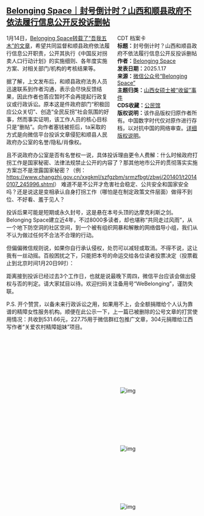 <!--1737221412000-->
[Belonging Space｜封号倒计时？山西和顺县政府不依法履行信息公开反投诉删帖](https://chinadigitaltimes.net/chinese/715186.html)
------

<div style="width:42%;float:right;padding-left:20px"><div class="su-spoiler su-spoiler-style-fancy su-spoiler-icon-chevron-circle" data-scroll-offset="0" data-anchor-in-url="no"><div class="su-spoiler-title" tabindex="0" role="button"><span class="su-spoiler-icon"></span>CDT 档案卡</div><div class="su-spoiler-content su-u-clearfix su-u-trim"><strong>标题：</strong>封号倒计时？山西和顺县政府不依法履行信息公开反投诉删帖<br><strong>作者：</strong><a href="https://chinadigitaltimes.net/space/农村精障女性关注小组" target="_blank">Belonging Space</a><br><strong>发表日期：</strong>2025.1.17<br><strong>来源：</strong><a href="https://web.archive.org/web/20250118163403/https://mp.weixin.qq.com/s/e3G8y6cPa1_QnVI8AYT_Pw" target="_blank">微信公众号“Belonging Space”</a><br><strong>主题归类：</strong><a href="https://chinadigitaltimes.net/space/山西女硕士被“收留”事件" target="_blank">山西女硕士被“收留”事件</a><br><strong>CDS收藏：</strong><a href="https://chinadigitaltimes.net/space/%E5%85%AC%E6%B0%91%E9%A6%86" target="_blank" rel="noopener">公民馆</a><br><strong>版权说明：</strong>该作品版权归原作者所有。中国数字时代仅对原作进行存档，以对抗中国的网络审查。<a href="https://chinadigitaltimes.net/chinese/copyright">详细版权说明</a>。</div></div></div><p>1月14日，<a href="https://chinadigitaltimes.net/chinese/715192.html" title="Belonging Space转载了“吾我五木”的文章">Belonging Space转载了“吾我五木”的文章</a>，希望共同监督和顺县政府依法履行信息公开职责，公开其执行《中国反对拐卖人口行动计划》的实施细则、各年度实施方案、对相关部门/机构的考核结果等。</p><p>据了解，上文发布后，和顺县政府法务人员迅速联系到作者沟通，表示会尽快反馈结果，因此作者也答应暂时不会再提起行政复议或行政诉讼。原本这是件政府部门“积极回应公众关切”、创造“全民反拐”社会氛围的好事，然而事实证明，该工作人员的核心目标只是“删帖”。向作者塞钱被拒后，ta采取的方式是向微信平台投诉文章侵犯和顺县人民政府办公室的名誉/隐私/肖像权。</p><p>且不说政府办公室是否有名誉权一说，具体投诉理由更令人费解：什么时候政府打拐工作是国家秘密、法律法规禁止公开的内容了？那其他地市公开的贯彻落实实施方案岂不是泄露国家秘密？（例：<a href="https://www.changzhi.gov.cn/xxgkml/szfgzbm/srmzfbgt/zbwj/201401/t20140107_245996.shtml">https://www.changzhi.gov.cn/xxgkml/szfgzbm/srmzfbgt/zbwj/201401/t20140107_245996.shtml</a>） 难道不是不公开才危害社会稳定、公共安全和国家安全吗？还是说这是变相承认自身打拐工作（哪怕是在制定政策文件层面）做得不到位、不好看、羞于见人？</p><p>投诉后果可能是短期或永久封号，这是悬在本号头顶的达摩克利斯之剑。Belonging Space建立近4年，不过8000多读者，却也堪称“共同走过风雨”，从一个地下防空洞的社区空间，到一个被有组织网暴和解散的网络倡导小组，我们从不认为做过任何不合法不合理的行动。</p><p>但偏偏微信规则说，如果你自行承认侵权，处罚可以减轻或取消。不得不说，这让我有一丝动摇。百般困扰之下，只能把本号的命运交给各位读者投票决定（投票截止到北京时间1月20日9时）：</p><p>距离接到投诉已经过去3个工作日，也就是说最晚下周四，微信平台应该会做出侵权与否的判定。请大家拭目以待。欢迎扫码关注备用号“WeBelonging”，谨防失联。</p><p>P.S. 开个赞赏，以备未来行政诉讼之用，如果用不上，会全额捐赠给个人认为靠谱的精障女性服务机构。顺便在此公示一下，上一篇已被删除的公号文章的打赏使用情况：共收到531.66元，227.75用于微信群红包推广文章，304元捐赠给江西写作者“关爱农村精障姐妹”项目。</p><p><img decoding="async" src="data:image/svg+xml,%3Csvg%20xmlns='http://www.w3.org/2000/svg'%20viewBox='0%200%200%200'%3E%3C/svg%3E" alt="img" data-lazy-src="https://chinadigitaltimes.net/chinese/files/2025/01/640.png"><noscript><img decoding="async" src="https://chinadigitaltimes.net/chinese/files/2025/01/640.png" alt="img"></noscript><br><img decoding="async" src="data:image/svg+xml,%3Csvg%20xmlns='http://www.w3.org/2000/svg'%20viewBox='0%200%200%200'%3E%3C/svg%3E" alt="img" data-lazy-src="https://chinadigitaltimes.net/chinese/files/2025/01/640-1.png"><noscript><img decoding="async" src="https://chinadigitaltimes.net/chinese/files/2025/01/640-1.png" alt="img"></noscript><br><img decoding="async" src="data:image/svg+xml,%3Csvg%20xmlns='http://www.w3.org/2000/svg'%20viewBox='0%200%200%200'%3E%3C/svg%3E" alt="img" data-lazy-src="https://chinadigitaltimes.net/chinese/files/2025/01/640.jpeg"><noscript><img decoding="async" src="https://chinadigitaltimes.net/chinese/files/2025/01/640.jpeg" alt="img"></noscript></p><div class="addtoany_share_save_container addtoany_content addtoany_content_bottom"><div class="a2a_kit a2a_kit_size_32 addtoany_list" data-a2a-url="https://chinadigitaltimes.net/chinese/715186.html" data-a2a-title="Belonging Space｜封号倒计时？山西和顺县政府不依法履行信息公开反投诉删帖"><a class="a2a_button_facebook" href="https://www.addtoany.com/add_to/facebook?linkurl=https%3A%2F%2Fchinadigitaltimes.net%2Fchinese%2F715186.html&amp;linkname=Belonging%20Space%EF%BD%9C%E5%B0%81%E5%8F%B7%E5%80%92%E8%AE%A1%E6%97%B6%EF%BC%9F%E5%B1%B1%E8%A5%BF%E5%92%8C%E9%A1%BA%E5%8E%BF%E6%94%BF%E5%BA%9C%E4%B8%8D%E4%BE%9D%E6%B3%95%E5%B1%A5%E8%A1%8C%E4%BF%A1%E6%81%AF%E5%85%AC%E5%BC%80%E5%8F%8D%E6%8A%95%E8%AF%89%E5%88%A0%E5%B8%96" title="Facebook" rel="nofollow noopener" target="_blank"></a><a class="a2a_button_twitter" href="https://www.addtoany.com/add_to/twitter?linkurl=https%3A%2F%2Fchinadigitaltimes.net%2Fchinese%2F715186.html&amp;linkname=Belonging%20Space%EF%BD%9C%E5%B0%81%E5%8F%B7%E5%80%92%E8%AE%A1%E6%97%B6%EF%BC%9F%E5%B1%B1%E8%A5%BF%E5%92%8C%E9%A1%BA%E5%8E%BF%E6%94%BF%E5%BA%9C%E4%B8%8D%E4%BE%9D%E6%B3%95%E5%B1%A5%E8%A1%8C%E4%BF%A1%E6%81%AF%E5%85%AC%E5%BC%80%E5%8F%8D%E6%8A%95%E8%AF%89%E5%88%A0%E5%B8%96" title="Twitter" rel="nofollow noopener" target="_blank"></a><a class="a2a_button_telegram" href="https://www.addtoany.com/add_to/telegram?linkurl=https%3A%2F%2Fchinadigitaltimes.net%2Fchinese%2F715186.html&amp;linkname=Belonging%20Space%EF%BD%9C%E5%B0%81%E5%8F%B7%E5%80%92%E8%AE%A1%E6%97%B6%EF%BC%9F%E5%B1%B1%E8%A5%BF%E5%92%8C%E9%A1%BA%E5%8E%BF%E6%94%BF%E5%BA%9C%E4%B8%8D%E4%BE%9D%E6%B3%95%E5%B1%A5%E8%A1%8C%E4%BF%A1%E6%81%AF%E5%85%AC%E5%BC%80%E5%8F%8D%E6%8A%95%E8%AF%89%E5%88%A0%E5%B8%96" title="Telegram" rel="nofollow noopener" target="_blank"></a><a class="a2a_button_reddit" href="https://www.addtoany.com/add_to/reddit?linkurl=https%3A%2F%2Fchinadigitaltimes.net%2Fchinese%2F715186.html&amp;linkname=Belonging%20Space%EF%BD%9C%E5%B0%81%E5%8F%B7%E5%80%92%E8%AE%A1%E6%97%B6%EF%BC%9F%E5%B1%B1%E8%A5%BF%E5%92%8C%E9%A1%BA%E5%8E%BF%E6%94%BF%E5%BA%9C%E4%B8%8D%E4%BE%9D%E6%B3%95%E5%B1%A5%E8%A1%8C%E4%BF%A1%E6%81%AF%E5%85%AC%E5%BC%80%E5%8F%8D%E6%8A%95%E8%AF%89%E5%88%A0%E5%B8%96" title="Reddit" rel="nofollow noopener" target="_blank"></a><a class="a2a_button_whatsapp" href="https://www.addtoany.com/add_to/whatsapp?linkurl=https%3A%2F%2Fchinadigitaltimes.net%2Fchinese%2F715186.html&amp;linkname=Belonging%20Space%EF%BD%9C%E5%B0%81%E5%8F%B7%E5%80%92%E8%AE%A1%E6%97%B6%EF%BC%9F%E5%B1%B1%E8%A5%BF%E5%92%8C%E9%A1%BA%E5%8E%BF%E6%94%BF%E5%BA%9C%E4%B8%8D%E4%BE%9D%E6%B3%95%E5%B1%A5%E8%A1%8C%E4%BF%A1%E6%81%AF%E5%85%AC%E5%BC%80%E5%8F%8D%E6%8A%95%E8%AF%89%E5%88%A0%E5%B8%96" title="WhatsApp" rel="nofollow noopener" target="_blank"></a><a class="a2a_button_email" href="https://www.addtoany.com/add_to/email?linkurl=https%3A%2F%2Fchinadigitaltimes.net%2Fchinese%2F715186.html&amp;linkname=Belonging%20Space%EF%BD%9C%E5%B0%81%E5%8F%B7%E5%80%92%E8%AE%A1%E6%97%B6%EF%BC%9F%E5%B1%B1%E8%A5%BF%E5%92%8C%E9%A1%BA%E5%8E%BF%E6%94%BF%E5%BA%9C%E4%B8%8D%E4%BE%9D%E6%B3%95%E5%B1%A5%E8%A1%8C%E4%BF%A1%E6%81%AF%E5%85%AC%E5%BC%80%E5%8F%8D%E6%8A%95%E8%AF%89%E5%88%A0%E5%B8%96" title="Email" rel="nofollow noopener" target="_blank"></a><a class="a2a_button_copy_link" href="https://www.addtoany.com/add_to/copy_link?linkurl=https%3A%2F%2Fchinadigitaltimes.net%2Fchinese%2F715186.html&amp;linkname=Belonging%20Space%EF%BD%9C%E5%B0%81%E5%8F%B7%E5%80%92%E8%AE%A1%E6%97%B6%EF%BC%9F%E5%B1%B1%E8%A5%BF%E5%92%8C%E9%A1%BA%E5%8E%BF%E6%94%BF%E5%BA%9C%E4%B8%8D%E4%BE%9D%E6%B3%95%E5%B1%A5%E8%A1%8C%E4%BF%A1%E6%81%AF%E5%85%AC%E5%BC%80%E5%8F%8D%E6%8A%95%E8%AF%89%E5%88%A0%E5%B8%96" title="Copy Link" rel="nofollow noopener" target="_blank"></a><a class="a2a_dd addtoany_share_save addtoany_share" href="https://www.addtoany.com/share"></a></div></div>
